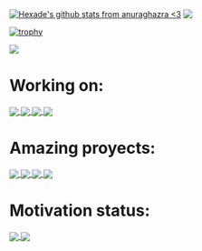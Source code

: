 <!-- Thanks to Anurag Hazra! -->
<a href="https://github.com/superboom12s?tab=repositories"><img align="center" src="https://github-readme-stats.vercel.app/api?username=superboom12s&show_icons=true&rank_icon=github&hide=contribs,prs&theme=radical#gh-dark-mode-only=true" alt="Hexade's github stats from anuraghazra <3" /></a>
<a href="https://github.com/superboom12s?tab=repositories"><img align="center" src="https://github-readme-stats.vercel.app/api/top-langs/?username=superboom12s&layout=compact&theme=radical#gh-dark-mode-only&hide_border=true" /></a>
<!-- Thanks to Ryo-ma! -->
[![trophy](https://github-profile-trophy.vercel.app/?username=superboom12s&rank=-?&theme=radical)](https://github.com/superboom12s?tab=repositories)
<!-- Thanks to antonkomarev! -->
![](https://komarev.com/ghpvc/?username=superboom12s&color=60005d&style=flat-square)

# Working on:
<a href="https://github.com/superboom12s/DNA_Data_App#gh-dark-mode-only">
  <img align="center" src="https://github-readme-stats.vercel.app/api/pin/?username=superboom12s&repo=DNA_Data_App&theme=radical#gh-dark-mode-only" />
</a>
<a href="https://github.com/superboom12s/HexCrypt#gh-dark-mode-only">
  <img align="center" src="https://github-readme-stats.vercel.app/api/pin/?username=superboom12s&repo=HexCrypt&theme=radical#gh-dark-mode-only" />
</a>

<a href="https://github.com/superboom12s/DNA_Data_App#gh-light-mode-only">
  <img align="center" src="https://github-readme-stats.vercel.app/api/pin/?username=superboom12s&repo=HexCrypt&theme=catppuccin_latte#gh-light-mode-only" />
</a>
<a href="https://github.com/superboom12s/HexCrypt#gh-light-mode-only">
  <img align="center" src="https://github-readme-stats.vercel.app/api/pin/?username=superboom12s&repo=HexCrypt&theme=catppuccin_latte#gh-light-mode-only" />
</a>


# Amazing proyects:
<a href="https://github.com/superboom12s/DecimalProblem-Fix#gh-dark-mode-only">
  <img align="center" src="https://github-readme-stats.vercel.app/api/pin/?username=superboom12s&repo=DecimalProblem-Fix&theme=radical#gh-dark-mode-only" />
</a>
<a href="https://github.com/superboom12s/PC-Tester#gh-dark-mode-only">
  <img align="center" src="https://github-readme-stats.vercel.app/api/pin/?username=superboom12s&repo=PC-Tester&theme=radical#gh-dark-mode-only" />
</a>

<a href="https://github.com/superboom12s/DecimalProblem-fix#gh-light-mode-only">
  <img align="center" src="https://github-readme-stats.vercel.app/api/pin/?username=superboom12s&repo=DecimalProblem-Fix&theme=catppuccin_latte#gh-light-mode-only" />
</a>

<a href="https://github.com/superboom12s/PC-Tester#gh-light-mode-only">
  <img align="center" src="https://github-readme-stats.vercel.app/api/pin/?username=superboom12s&repo=PC-Tester&theme=catppuccin_latte#gh-light-mode-only" />
</a>

# Motivation status:
<a href="https://github.com/superboom12s?tab=repositories#gh-dark-mode-only">
  <img align="center" src="https://github-readme-streak-stats.herokuapp.com/?user=superboom12s&theme=radical"/>
</a>

<a href="https://github.com/superboom12s?tab=repositories#gh-light-mode-only">
  <img align="center" src="https://github-readme-streak-stats.herokuapp.com/?user=superboom12s&theme=catppuccin_latte"/>
</a>
